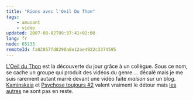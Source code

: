 ```yaml
---
title: "Rions avec l'Oeil Du Thon"
tags:
    - amusant
    - vidéo
updated: 2007-08-02T09:37:41+02:00
lang: fr
node: 65133
remoteId: fa02857fd8290a8e12ae4922c3374595
---
```

 
[L'Oeil du Thon](http://www.oeilduthon.com) est la découverte du jour grâce à un collègue. Sous ce nom, se cache un groupe qui produit des vidéos du genre ... décalé mais je me suis rarement autant marré devant une vidéo faite *maison* sur un blog. [Kaminskaia](http://www.oeilduthon.com/videos/kaminskaia/) et [Psychose toujours #2](http://www.oeilduthon.com/videos/psychose-toujours-2/) valent vraiment le détour mais [les autres](http://www.oeilduthon.com/category/videos/) ne sont pas en reste.

